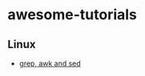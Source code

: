 # awesome-tutorials

## Linux
- [grep, awk and sed](https://www-users.york.ac.uk/~mijp1/teaching/2nd_year_Comp_Lab/guides/grep_awk_sed.pdf)
